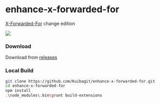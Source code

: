 # enhance-x-forwarded-for

[X-Forwarded-For](https://github.com/MisterPhilip/x-forwarded-for) change edition

![](https://s1.ax1x.com/2022/10/15/x0UlMq.png)

### Download

Download from [releases](https://github.com/Kuibagit/enhance-x-forwarded-for/releases)

### Local Build

```bash
git clone https://github.com/Kuibagit/enhance-x-forwarded-for.git
cd enhance-x-forwarded-for
npm install
.\node_modules\.bin\grunt build-extensions
```
